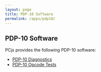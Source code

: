 ```yaml
---
layout: page
title: PDP-10 Software
permalink: /apps/pdp10/
---
```


PDP-10 Software
---------------

PCjs provides the following PDP-10 software:

- [PDP-10 Diagnostics](diags/)
- [PDP-10 Opcode Tests](tests/)
